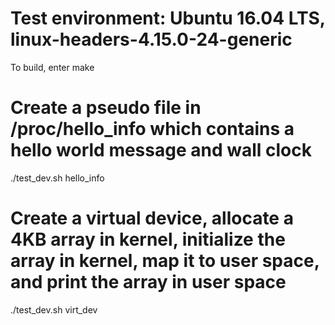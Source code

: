 # Test environment: Ubuntu 16.04 LTS, linux-headers-4.15.0-24-generic 

To build, enter make 

# Create a pseudo file in /proc/hello_info which contains a hello world message and wall clock 
./test_dev.sh hello_info 

# Create a virtual device, allocate a 4KB array in kernel, initialize the array in kernel, map it to user space, and print the array in user space 
./test_dev.sh virt_dev 
